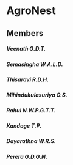 # AgroNest
## Members
##### Veenath G.D.T.
##### Semasingha W.A.L.D. 
##### Thisaravi R.D.H.
##### Mihindukulasuriya O.S. 
##### Rahul N.W.P.G.T.T.
##### Kandage T.P.
##### Dayarathna W.R.S.
##### Perera G.D.G.N.
